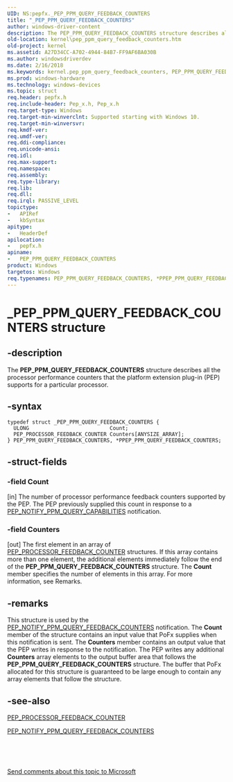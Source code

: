 ```yaml
---
UID: NS:pepfx._PEP_PPM_QUERY_FEEDBACK_COUNTERS
title: "_PEP_PPM_QUERY_FEEDBACK_COUNTERS"
author: windows-driver-content
description: The PEP_PPM_QUERY_FEEDBACK_COUNTERS structure describes all the processor performance counters that the platform extension plug-in (PEP) supports for a particular processor.
old-location: kernel\pep_ppm_query_feedback_counters.htm
old-project: kernel
ms.assetid: A27D34CC-A702-4944-84B7-FF9AF6BA030B
ms.author: windowsdriverdev
ms.date: 2/16/2018
ms.keywords: kernel.pep_ppm_query_feedback_counters, PEP_PPM_QUERY_FEEDBACK_COUNTERS structure [Kernel-Mode Driver Architecture], PEP_PPM_QUERY_FEEDBACK_COUNTERS, _PEP_PPM_QUERY_FEEDBACK_COUNTERS, PPEP_PPM_QUERY_FEEDBACK_COUNTERS, pepfx/PPEP_PPM_QUERY_FEEDBACK_COUNTERS, PPEP_PPM_QUERY_FEEDBACK_COUNTERS structure pointer [Kernel-Mode Driver Architecture], pepfx/PEP_PPM_QUERY_FEEDBACK_COUNTERS, *PPEP_PPM_QUERY_FEEDBACK_COUNTERS
ms.prod: windows-hardware
ms.technology: windows-devices
ms.topic: struct
req.header: pepfx.h
req.include-header: Pep_x.h, Pep_x.h
req.target-type: Windows
req.target-min-winverclnt: Supported starting with Windows 10.
req.target-min-winversvr: 
req.kmdf-ver: 
req.umdf-ver: 
req.ddi-compliance: 
req.unicode-ansi: 
req.idl: 
req.max-support: 
req.namespace: 
req.assembly: 
req.type-library: 
req.lib: 
req.dll: 
req.irql: PASSIVE_LEVEL
topictype:
-	APIRef
-	kbSyntax
apitype:
-	HeaderDef
apilocation:
-	pepfx.h
apiname:
-	PEP_PPM_QUERY_FEEDBACK_COUNTERS
product: Windows
targetos: Windows
req.typenames: PEP_PPM_QUERY_FEEDBACK_COUNTERS, *PPEP_PPM_QUERY_FEEDBACK_COUNTERS
---
```


# _PEP_PPM_QUERY_FEEDBACK_COUNTERS structure


## -description


The <b>PEP_PPM_QUERY_FEEDBACK_COUNTERS</b> structure describes all the processor performance counters that the platform extension plug-in (PEP) supports for a particular processor.


## -syntax


````
typedef struct _PEP_PPM_QUERY_FEEDBACK_COUNTERS {
  ULONG                          Count;
  PEP_PROCESSOR_FEEDBACK_COUNTER Counters[ANYSIZE_ARRAY];
} PEP_PPM_QUERY_FEEDBACK_COUNTERS, *PPEP_PPM_QUERY_FEEDBACK_COUNTERS;
````


## -struct-fields




### -field Count

[in] The number of processor performance feedback counters supported by the PEP. The PEP previously supplied this count in response to a <a href="https://msdn.microsoft.com/en-us/library/windows/hardware/mt186820">PEP_NOTIFY_PPM_QUERY_CAPABILITIES</a> notification.


### -field Counters

[out] The first element in an array of <a href="..\pepfx\ns-pepfx-_pep_processor_feedback_counter.md">PEP_PROCESSOR_FEEDBACK_COUNTER</a> structures. If this array contains more than one element, the additional elements immediately follow the end of the <b>PEP_PPM_QUERY_FEEDBACK_COUNTERS</b> structure. The <b>Count</b> member specifies the number of elements in this array. For more information, see Remarks.


## -remarks



This structure is used by the <a href="https://msdn.microsoft.com/en-us/library/windows/hardware/mt186823">PEP_NOTIFY_PPM_QUERY_FEEDBACK_COUNTERS</a> notification. The <b>Count</b> member of the structure contains an input value that PoFx supplies when this notification is sent. The <b>Counters</b> member contains an output value that the PEP writes in response to the notification. The PEP writes any additional <b>Counters</b> array elements to the output buffer area that follows the <b>PEP_PPM_QUERY_FEEDBACK_COUNTERS</b> structure. The buffer that PoFx allocated for this structure is guaranteed to be large enough to contain any array elements that follow the structure.




## -see-also

<a href="..\pepfx\ns-pepfx-_pep_processor_feedback_counter.md">PEP_PROCESSOR_FEEDBACK_COUNTER</a>



<a href="https://msdn.microsoft.com/en-us/library/windows/hardware/mt186823">PEP_NOTIFY_PPM_QUERY_FEEDBACK_COUNTERS</a>



 

 

<a href="mailto:wsddocfb@microsoft.com?subject=Documentation%20feedback [kernel\kernel]:%20PEP_PPM_QUERY_FEEDBACK_COUNTERS structure%20 RELEASE:%20(2/16/2018)&amp;body=%0A%0APRIVACY STATEMENT%0A%0AWe use your feedback to improve the documentation. We don't use your email address for any other purpose, and we'll remove your email address from our system after the issue that you're reporting is fixed. While we're working to fix this issue, we might send you an email message to ask for more info. Later, we might also send you an email message to let you know that we've addressed your feedback.%0A%0AFor more info about Microsoft's privacy policy, see http://privacy.microsoft.com/en-us/default.aspx." title="Send comments about this topic to Microsoft">Send comments about this topic to Microsoft</a>

